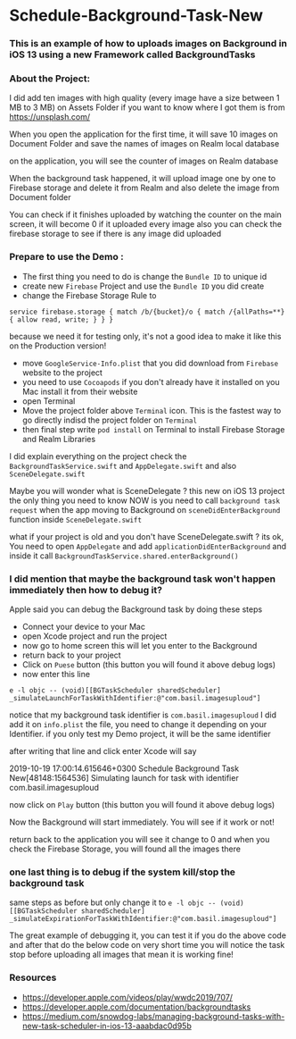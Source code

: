 # Schedule-Background-Task-New

### This is an example of how to uploads images on Background in iOS 13 using a new Framework called BackgroundTasks


### About the Project:
I did add ten images with high quality (every image have a size between 1 MB to 3 MB) on Assets Folder
if you want to know where I got them is from https://unsplash.com/

When you open the application for the first time, it will save 10 images on Document Folder
and save the names of images on Realm local database

on the application, you will see the counter of images on Realm database

When the background task happened, it will upload image one by one to Firebase storage
and delete it from Realm and also delete the image from Document folder

You can check if it finishes uploaded by watching the counter on the main screen, it will become 0 if it uploaded every image 
also you can check the firebase storage to see if there is any image did uploaded 


### Prepare to use the Demo :
- The first thing you need to do is change the `Bundle ID` to unique id
- create new `Firebase` Project and use the `Bundle ID` you did create
- change the Firebase Storage Rule to

`service firebase.storage {
  match /b/{bucket}/o {
    match /{allPaths=**} {
      allow read, write;
    }
  }
}`

because we need it for testing only, it's not a good idea to make it like this on the Production version!

- move `GoogleService-Info.plist` that you did download from `Firebase` website to the project
- you need to use `Cocoapods` if you don't already have it installed on you Mac install it from their website
- open Terminal
- Move the project folder above `Terminal` icon. This is the fastest way to go directly indisd the project folder on `Terminal`
- then final step write `pod install` on Terminal to install Firebase Storage and Realm Libraries 

I did explain everything on the project check the `BackgroundTaskService.swift` and `AppDelegate.swift` and also `SceneDelegate.swift`

Maybe you will wonder what is SceneDelegate ?
this new on iOS 13 project the only thing you need to know NOW is you need to call `background task request` when the app moving to Background 
on `sceneDidEnterBackground` function inside `SceneDelegate.swift`

what if your project is old and you don't have SceneDelegate.swift ?
its ok, You need to open `AppDelegate` and add `applicationDidEnterBackground`
and inside it call `BackgroundTaskService.shared.enterBackground()`

### I did mention that maybe the background task won't happen immediately then how to debug it?
Apple said you can debug the Background task by doing these steps 
- Connect your device to your Mac
- open Xcode project and run the project
- now go to home screen this will let you enter to the Background
- return back to your project
- Click on `Puese` button (this button you will found it above debug logs)
- now enter this line 

`e -l objc -- (void)[[BGTaskScheduler sharedScheduler] _simulateLaunchForTaskWithIdentifier:@"com.basil.imagesuploud"]`

notice that my background task identifier is `com.basil.imagesuploud`
I did add it on `info.plist` the file, you need to change it depending on your Identifier. if you only test my Demo project, it will be the same identifier

after writing that line and click enter
Xcode will say

2019-10-19 17:00:14.615646+0300 Schedule Background Task New[48148:1564536] Simulating launch for task with identifier com.basil.imagesuploud

now click on `Play` button (this button you will found it above debug logs)

Now the Background will start immediately. You will see if it work or not!

return back to the application you will see it change to 0
and when you check the Firebase Storage, you will found all the images there 

### one last thing is to debug if the system kill/stop the background task
same steps as before but only change it to 
`e -l objc -- (void)[[BGTaskScheduler sharedScheduler] _simulateExpirationForTaskWithIdentifier:@"com.basil.imagesuploud"]`

The great example of debugging it, you can test it if you do the above code and after that do the below code on very short time
you will notice the task stop before uploading all images that mean it is working fine!


### Resources 
- https://developer.apple.com/videos/play/wwdc2019/707/
- https://developer.apple.com/documentation/backgroundtasks
- https://medium.com/snowdog-labs/managing-background-tasks-with-new-task-scheduler-in-ios-13-aaabdac0d95b

